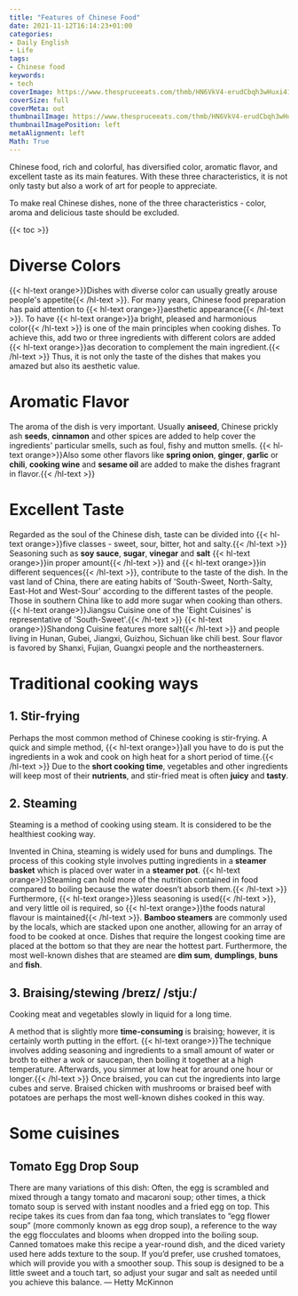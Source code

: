 ```yaml
---
title: "Features of Chinese Food"
date: 2021-11-12T16:14:23+01:00
categories:
- Daily English
- Life
tags:
- Chinese food
keywords:
- tech
coverImage: https://www.thespruceeats.com/thmb/HN6VkV4-erudCbqh3wHuxi414xE=/1885x1414/smart/filters:no_upscale()/GettyImages-545285962-5ad89accae9ab800380ec5a2.jpg
coverSize: full
coverMeta: out
thumbnailImage: https://www.thespruceeats.com/thmb/HN6VkV4-erudCbqh3wHuxi414xE=/1885x1414/smart/filters:no_upscale()/GettyImages-545285962-5ad89accae9ab800380ec5a2.jpg
thumbnailImagePosition: left
metaAlignment: left
Math: True
---
```

Chinese food, rich and colorful, has diversified color, aromatic flavor, and excellent taste as its main features. With these three characteristics, it is not only tasty but also a work of art for people to appreciate.
<!--more-->
To make real Chinese dishes, none of the three characteristics - color, aroma and delicious taste should be excluded.

{{< toc >}}

# Diverse Colors

{{< hl-text orange>}}Dishes with diverse color can usually greatly arouse people's appetite{{< /hl-text >}}. For many years, Chinese food preparation has paid attention to {{< hl-text orange>}}aesthetic appearance{{< /hl-text >}}. To have {{< hl-text orange>}}a bright, pleased and harmonious color{{< /hl-text >}} is one of the main principles when cooking dishes. To achieve this, add two or three ingredients with different colors are added {{< hl-text orange>}}as decoration to complement the main ingredient.{{< /hl-text >}} Thus, it is not only the taste of the dishes that makes you amazed but also its aesthetic value.

# Aromatic Flavor

The aroma of the dish is very important. Usually **aniseed**, Chinese prickly ash **seeds**, **cinnamon** and other spices are added to help cover the ingredients' particular smells, such as foul, fishy and mutton smells. {{< hl-text orange>}}Also some other flavors like **spring onion**, **ginger**, **garlic** or **chili**, **cooking wine** and **sesame oil** are added to make the dishes fragrant in flavor.{{< /hl-text >}}

# Excellent Taste

Regarded as the soul of the Chinese dish, taste can be divided into {{< hl-text orange>}}five classes - sweet, sour, bitter, hot and salty.{{< /hl-text >}} Seasoning such as **soy sauce**, **sugar**, **vinegar** and **salt** {{< hl-text orange>}}in proper amount{{< /hl-text >}} and {{< hl-text orange>}}in different sequences{{< /hl-text >}}, contribute to the taste of the dish. In the vast land of China, there are eating habits of 'South-Sweet, North-Salty, East-Hot and West-Sour' according to the different tastes of the people. Those in southern China like to add more sugar when cooking than others. {{< hl-text orange>}}Jiangsu Cuisine one of the 'Eight Cuisines' is representative of 'South-Sweet'.{{< /hl-text >}} {{< hl-text orange>}}Shandong Cuisine features more salt{{< /hl-text >}} and people living in Hunan, Gubei, Jiangxi, Guizhou, Sichuan like chili best. Sour flavor is favored by Shanxi, Fujian, Guangxi people and the northeasterners.

# Traditional cooking ways
## 1. Stir-frying

Perhaps the most common method of Chinese cooking is stir-frying. A quick and simple method, {{< hl-text orange>}}all you have to do is put the ingredients in a wok and cook on high heat for a short period of time.{{< /hl-text >}} Due to the **short cooking time**, vegetables and other ingredients will keep most of their **nutrients**, and stir-fried meat is often **juicy** and **tasty**.

## 2. Steaming
Steaming is a method of cooking using steam. It is considered to be the healthiest cooking way.

Invented in China, steaming is widely used for buns and dumplings. The process of this cooking style involves putting ingredients in a **steamer basket** which is placed over water in a **steamer pot**. {{< hl-text orange>}}Steaming can hold more of the nutrition contained in food compared to boiling because the water doesn’t absorb them.{{< /hl-text >}} Furthermore, {{< hl-text orange>}}less seasoning is used{{< /hl-text >}}, and very little oil is required, so {{< hl-text orange>}}the foods natural flavour is maintained{{< /hl-text >}}. **Bamboo steamers** are commonly used by the locals, which are stacked upon one another, allowing for an array of food to be cooked at once. Dishes that require the longest cooking time are placed at the bottom so that they are near the hottest part. Furthermore, the most well-known dishes that are steamed are **dim sum**, **dumplings**, **buns** and **fish**.

## 3. Braising/stewing /breɪz/ /stjuː/

Cooking meat and vegetables slowly in liquid for a long time.

A method that is slightly more **time-consuming** is braising; however, it is certainly worth putting in the effort. {{< hl-text orange>}}The technique involves adding seasoning and ingredients to a small amount of water or broth to either a wok or saucepan, then boiling it together at a high temperature. Afterwards, you simmer at low heat for around one hour or longer.{{< /hl-text >}} Once braised, you can cut the ingredients into large cubes and serve. Braised chicken with mushrooms or braised beef with potatoes are perhaps the most well-known dishes cooked in this way.

# Some cuisines
## Tomato Egg Drop Soup

There are many variations of this dish: Often, the egg is scrambled and mixed through a tangy tomato and macaroni soup; other times, a thick tomato soup is served with instant noodles and a fried egg on top. This recipe takes its cues from dan faa tong, which translates to “egg flower soup” (more commonly known as egg drop soup), a reference to the way the egg flocculates and blooms when dropped into the boiling soup. Canned tomatoes make this recipe a year-round dish, and the diced variety used here adds texture to the soup. If you’d prefer, use crushed tomatoes, which will provide you with a smoother soup. This soup is designed to be a little sweet and a touch tart, so adjust your sugar and salt as needed until you achieve this balance. — Hetty McKinnon
